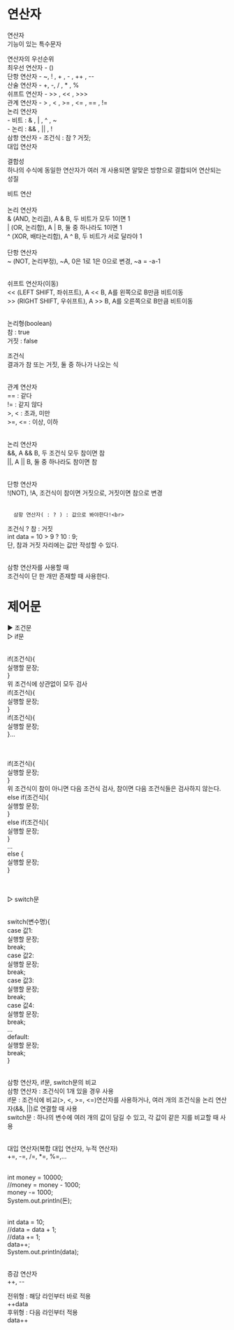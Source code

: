 # 연산자
연산자<br>
기능이 있는 특수문자<br>

연산자의 우선순위<br>
   최우선 연산자 - ()<br>
   단항 연산자 - ~, ! , + , - , ++ , --<br>
   산술 연산자 - +, -, / , * , %<br>
   쉬프트 연산자 - >> , << , >>><br>
   관계 연산자 - > , < , >= , <= , == , !=<br>
   논리 연산자 <br>
	- 비트 : & , | , ^ , ~<br>
	- 논리 : && , || , ! <br>
   삼항 연산자 - 조건식 : 참 ? 거짓;<br>
   대입 연산자<br>
   
   결합성<br>
   하나의 수식에 동일한 연산자가 여러 개 사용되면 알맞은 방향으로 결합되어 연산되는 성질<br>

비트 연산<br><br>
   논리 연산자<br>
      & (AND, 논리곱), A & B, 두 비트가 모두 1이면 1<br>
      | (OR, 논리합), A | B, 둘 중 하나라도 1이면 1<br>
      ^ (XOR, 배타논리합), A ^ B, 두 비트가 서로 달라야 1<br><br>
   단항 연산자<br>
      ~ (NOT, 논리부정), ~A, 0은 1로 1은 0으로 변경, ~a = -a-1<br><br>

   쉬프트 연산자(이동)<br>
      << (LEFT SHIFT, 좌쉬프트), A << B, A를 왼쪽으로 B만큼 비트이동<br>
      >> (RIGHT SHIFT, 우쉬프트), A >> B, A를 오른쪽으로 B만큼 비트이동<br><br>
      
   논리형(boolean)<br>
   참 : true<br>
   거짓 : false<br>
   
   조건식<br>
   결과가 참 또는 거짓, 둘 중 하나가 나오는 식<br><br>

   관계 연산자<br>
      ==   : 같다<br>
      !=   : 같지 않다<br>
      >, <   : 초과, 미만<br>
      >=, <=   : 이상, 이하<br><br>

   논리 연산자<br>
      &&, A && B, 두 조건식 모두 참이면 참<br>
      ||, A || B, 둘 중 하나라도 참이면 참<br><br>

   단항 연산자<br>
      !(NOT), !A, 조건식이 참이면 거짓으로, 거짓이면 참으로 변경<br><br>
      
      삼항 연산자( : ? ) : 값으로 봐야한다!<br>
   조건식 ? 참 : 거짓<br>
   int data = 10 > 9 ? 10 : 9;<br>
   단, 참과 거짓 자리에는 값만 작성할 수 있다.<br><br>

삼항 연산자를 사용할 때<br>
   조건식이 단 한 개만 존재할 때 사용한다.<br>

# 제어문
▶ 조건문<br>
▷ if문<br><br>

   if(조건식){<br>
      실행할 문장;<br>
   }<br>
   위 조건식에 상관없이 모두 검사<br>
   if(조건식){<br>
      실행할 문장;<br>
   }<br>
   if(조건식){<br>
      실행할 문장;<br>
   }...<br><br><br>


   if(조건식){<br>
      실행할 문장;<br>
   }<br>
   위 조건식이 참이 아니면 다음 조건식 검사, 참이면 다음 조건식들은 검사하지 않는다.<br>
   else if(조건식){<br>
      실행할 문장;<br>
   }<br>
   else if(조건식){<br>
      실행할 문장;<br>
   }<br>
   ...<br>
   else {<br>
      실행할 문장;<br>
   }<br><br><br>


▷ switch문<br><br>

   switch(변수명){<br>
   case 값1:<br>
      실행할 문장;<br>
      break;<br>
   case 값2:<br>
      실행할 문장;<br>
      break;<br>
   case 값3:<br>
      실행할 문장;<br>
      break;<br>
   case 값4:<br>
      실행할 문장;<br>
      break;<br>
   ...<br>
   default:<br>
      실행할 문장;<br>
      break;<br>
   }<br><br>

삼항 연산자, if문, switch문의 비교<br>
   삼항 연산자 : 조건식이 1개 있을 경우 사용<br>
   if문 : 조건식에 비교(>, <, >=, <=)연산자를 사용하거나, 여러 개의 조건식을 논리 연산자(&&, ||)로 연결할 때 사용<br>
   switch문 : 하나의 변수에 여러 개의 값이 담길 수 있고, 각 값이 같은 지를 비교할 때 사용<br><br>

대입 연산자(복합 대입 연산자, 누적 연산자)<br>
   +=, -=, /=, *=, %=,...<br><br>

   int money = 10000;<br>
   //money = money - 1000;<br>
   money -= 1000;<br>
   System.out.println(돈);<br><br>

   int data = 10;<br>
   //data = data + 1;<br>
   //data += 1;<br>
   data++;<br>
   System.out.println(data);<br><br>

증감 연산자<br>
   ++, --<br>

   전위형 : 해당 라인부터 바로 적용<br>
      ++data<br>
   후위형 : 다음 라인부터 적용<br>
      data++<br>
